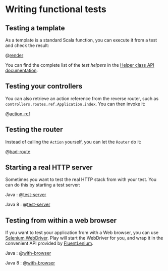 <!--- Copyright (C) 2009-2013 Typesafe Inc. <http://www.typesafe.com> -->
# Writing functional tests

## Testing a template

As a template is a standard Scala function, you can execute it from a test and check the result:

@[render](code/javaguide/tests/JavaFunctionalTest.java)

You can find the complete list of the *test helpers* in the [Helper class API documentation](http://www.playframework.com/documentation/api/2.1.1/java/play/test/Helpers.html). 

## Testing your controllers

You can also retrieve an action reference from the reverse router, such as `controllers.routes.ref.Application.index`. You can then invoke it:

@[action-ref](code/javaguide/tests/JavaFunctionalTest.java)

## Testing the router

Instead of calling the `Action` yourself, you can let the `Router` do it:

@[bad-route](code/javaguide/tests/JavaFunctionalTest.java)

## Starting a real HTTP server

Sometimes you want to test the real HTTP stack from with your test. You can do this by starting a test server:

Java
: @[test-server](code/javaguide/tests/JavaFunctionalTest.java)

Java 8
: @[test-server](java8code/java8guide/tests/JavaFunctionalTest.java)

## Testing from within a web browser

If you want to test your application from with a Web browser, you can use [Selenium WebDriver](http://code.google.com/p/selenium/?redir=1). Play will start the WebDriver for you, and wrap it in the convenient API provided by [FluentLenium](https://github.com/FluentLenium/FluentLenium).

Java
: @[with-browser](code/javaguide/tests/JavaFunctionalTest.java)

Java 8
: @[with-browser](java8code/java8guide/tests/JavaFunctionalTest.java)
